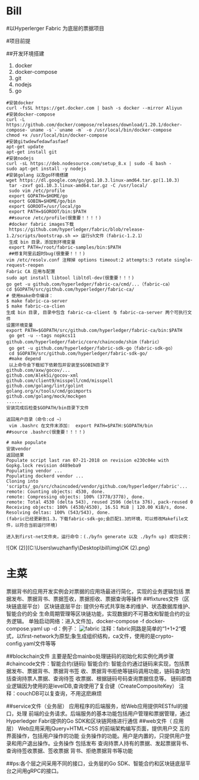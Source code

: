 # Bill
#以Hyperlerger Fabric 为底层的票据项目

#项目前提

##开发环境搭建
1. docker
2. docker-compose
3. git
4. nodejs
5. go
```
#安装docker
curl -fsSL https://get.docker.com | bash -s docker --mirror Aliyun
#安装docker-compose
curl -L https://github.com/docker/compose/releases/download/1.20.1/docker-compose-`uname -s`-`uname -m` -o /usr/local/bin/docker-compose
chmod +x /usr/local/bin/docker-compose
#安装gitwdewfedawfasfaef
apt-get update
apt-get install git
#安装nodejs
curl -sL https://deb.nodesource.com/setup_8.x | sudo -E bash -
sudo apt-get install -y nodejs
#安装golang 以及go环境搭建
wget https://dl.google.com/go/go1.10.3.linux-amd64.tar.gz(1.10.3)
 tar -zxvf go1.10.3.linux-amd64.tar.gz -C /usr/local/
 sudo vim /etc/profile
 export GOPATH=$HOME/go
 export GOBIN=$HOME/go/bin
 export GOROOT=/usr/local/go
 export PATH=$GOROOT/bin:$PATH
 ##source /etc/profile(很重要！！！！)
 #docker fabric images下载
 https://github.com/hyperledger/fabric/blob/release-1.2/scripts/bootstrap.sh => 运行sh文件（fabric-1.2.1）
 生成 bin 目录，添加到环境变量
 export PATH=/root/fabric-samples/bin:$PATH
 ##修复阿里云超时bug(很重要！！！)
vim /etc/resolv.conf 注释掉 options timeout:2 attempts:3 rotate single-request-reopen 
Fabric CA 应用与配置
sudo apt install libtool libltdl-dev(很重要！！！)
go get -u github.com/hyperledger/fabric-ca/cmd/...（fabric-ca）
cd $GOPATH/src/github.com/hyperledger/fabric-ca/
# 使用make命令编译：
$ make fabric-ca-server 
$ make fabric-ca-clien
生成 bin 目录, 目录中包含 fabric-ca-client 与 fabric-ca-server 两个可执行文件
设置环境变量
export PATH=$GOPATH/src/github.com/hyperledger/fabric-ca/bin:$PATH
 go get -u --tags nopkcs11 github.com/hyperledger/fabric/core/chaincode/shim（fabric）
 go get -u github.com/hyperledger/fabric-sdk-go（fabric-sdk-go）
 cd $GOPATH/src/github.com/hyperledger/fabric-sdk-go/
 #make depend 
 以上命令会下载如下依赖包并安装至$GOBIN目录下
github.com/axw/gocov/...
github.com/AlekSi/gocov-xml
github.com/client9/misspell/cmd/misspell
github.com/golang/lint/golint
golang.org/x/tools/cmd/goimports
github.com/golang/mock/mockgen
......
安装完成后检查$GOPATH/bin目录下文件

返回用户目录（命令:cd ~）
 vim .bashrc 在文件末添加:  export PATH=$PATH:$GOPATH/bin
##source .bashrc(很重要！！！！)

# make populate
安装vendor
返回结果
Populate script last ran 07-21-2018 on revision e230c04e with Gopkg.lock revision d489eba9
Populating vendor ...
Populating dockerd vendor ...
Cloning into 'scripts/_go/src/chaincoded/vendor/github.com/hyperledger/fabric'...
remote: Counting objects: 4530, done.
remote: Compressing objects: 100% (3778/3778), done.
remote: Total 4530 (delta 543), reused 2596 (delta 376), pack-reused 0
Receiving objects: 100% (4530/4530), 16.51 MiB | 120.00 KiB/s, done.
Resolving deltas: 100% (543/543), done.
(fabric已经更新到1.3，下载fabric-sdk-go;会匹配1.3的环境，可以修改Makefile文件，以符合当前运行环境)

进入到first-net文件夹，运行命令：(./byfn generate 以及 ./byfn up) 成功实例：
```
![OK (2)](C:\Users\wuzhanfly\Desktop\bill\img\OK (2).png)
# 主菜
票据背书的应用开发实例会对票据的应用场最进行简化，实现的业务逻辑包括 票据发布、票据背书、票据签收，票据拒收、票据查询等操作
##fixtures文件（区块链底层平台）
区块链底层平台: 提供分布式共享账本的维护、状态数据库维护、智能合约的全 生命周期管理等区块链功能，实现数据的不可篡改和智能合约的业务逻辑。
单独启动网络：进入文件加，docker-compose -f docker-compose.yaml up -d：例子：
![fabric](C:\Users\wuzhanfly\Desktop\bill\img\fabric.png)
注释：fabric网路是简单的“1+1+2“模式，以first-network为原型;象生成组织结构，ca文件，使用的是crypto-config.yaml文件等等

##blockchain文件
主要是配合mainbo处理链码的初始化和实例化两步骤
#chaincode文件：智能合约(链码)
智能合约: 智能合约通过链码来实现，包括票据发布、票据背书、票据背书签 收、票据背书拒绝等链码调用功能，链码查询包括查询持票人票据、查询待签 收票据、根据链码号码查询票据信息等。
链码即商业逻辑因为使用的是levelDB,查询使用了复合键（CreateCompositeKey）
注释：couchDB可以复查询，不用这麽麻烦

##service文件（业务层）
应用程序的后端服务，给Web应用提供RESTful的接口，处理 前端的业务请求。后端服务的基本功能包括用户管理和票据管理，通过 Hyperledger Fabri提供的Go SDK和区块链网络进行通信
##web文件（ 应用层）
Web应用采用jQuery+HTML+CSS 的前端架构编写页面，提供用户交 互的界面操作，包括用户操作的功能 业务操作的功能。用户是内置的，只提供用户登录和用户退出操作。业务操作 包括发布 查询持票人持有的票据、发起票据背书、查询待签收票据、签收票据 背书、拒绝票据背书等功能

##ps:各个层之间采用不同的接口，业务层的Go SDK、智能合约和区块链底层平台之间用gRPC的接口。

